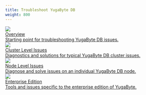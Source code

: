 ```yaml
---
title: Troubleshoot YugaByte DB
weight: 800
---
```


<div>

  <a class="section-link icon-offset" href="/troubleshoot/overview">
    <div class="icon">
      <img src="/images/section_icons/introduction/overview.png" aria-hidden="true" />
    </div>
    <div class="text">
      Overview
      <div class="caption">Starting point for troubleshooting YugaByte DB issues.</div>
    </div>
  </a>

  <a class="section-link icon-offset" href="/troubleshoot/cluster">
    <div class="icon">
      <img src="/images/section_icons/quick_start/create_cluster.png" aria-hidden="true" />
    </div>
    <div class="text">
      Cluster Level Issues
      <div class="caption">Diagnostics and solutions for typical YugaByte DB cluster issues.</div>
    </div>
  </a>

  <a class="section-link icon-offset" href="/troubleshoot/nodes">
    <div class="icon">
      <img src="/images/section_icons/architecture/concepts/universe.png" aria-hidden="true" />
    </div>
    <div class="text">
      Node Level Issues
      <div class="caption">Diagnose and solve issues on an individual YugaByte DB node.</div>
    </div>
  </a>


  <a class="section-link icon-offset" href="/troubleshoot/enterprise-edition">
    <div class="icon">
      <img src="/images/section_icons/manage/enterprise.png" aria-hidden="true" />
    </div>
    <div class="text">
      Enterprise Edition
      <div class="caption">Tools and issues specific to the enterprise edition of YugaByte.</div>
    </div>
  </a>

</div>
